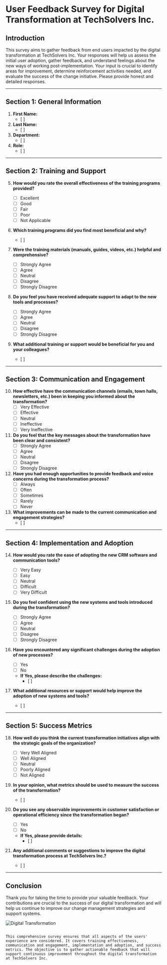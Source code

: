 # User Feedback Survey for Digital Transformation at TechSolvers Inc.

## Introduction

This survey aims to gather feedback from end users impacted by the digital transformation at TechSolvers Inc. Your responses will help us assess the initial user adoption, gather feedback, and understand feelings about the new ways of working post-implementation. Your input is crucial to identify areas for improvement, determine reinforcement activities needed, and evaluate the success of the change initiative. Please provide honest and detailed responses.

---

## Section 1: General Information
1. **First Name:**
   - [ ]
2. **Last Name:**
   - [ ]
3. **Department:**
   - [ ]
4. **Role:**
   - [ ]

---

## Section 2: Training and Support
5. **How would you rate the overall effectiveness of the training programs provided?**
   - [ ] Excellent
   - [ ] Good
   - [ ] Fair
   - [ ] Poor
   - [ ] Not Applicable

6. **Which training programs did you find most beneficial and why?**
   - [ ]

7. **Were the training materials (manuals, guides, videos, etc.) helpful and comprehensive?**
   - [ ] Strongly Agree
   - [ ] Agree
   - [ ] Neutral
   - [ ] Disagree
   - [ ] Strongly Disagree

8. **Do you feel you have received adequate support to adapt to the new tools and processes?**
   - [ ] Strongly Agree
   - [ ] Agree
   - [ ] Neutral
   - [ ] Disagree
   - [ ] Strongly Disagree

9. **What additional training or support would be beneficial for you and your colleagues?**
   - [ ]

---

## Section 3: Communication and Engagement
10. **How effective have the communication channels (emails, town halls, newsletters, etc.) been in keeping you informed about the transformation?**
    - [ ] Very Effective
    - [ ] Effective
    - [ ] Neutral
    - [ ] Ineffective
    - [ ] Very Ineffective

11. **Do you feel that the key messages about the transformation have been clear and consistent?**
    - [ ] Strongly Agree
    - [ ] Agree
    - [ ] Neutral
    - [ ] Disagree
    - [ ] Strongly Disagree

12. **Have you had enough opportunities to provide feedback and voice concerns during the transformation process?**
    - [ ] Always
    - [ ] Often
    - [ ] Sometimes
    - [ ] Rarely
    - [ ] Never

13. **What improvements can be made to the current communication and engagement strategies?**
    - [ ]

---

## Section 4: Implementation and Adoption
14. **How would you rate the ease of adopting the new CRM software and communication tools?**
    - [ ] Very Easy
    - [ ] Easy
    - [ ] Neutral
    - [ ] Difficult
    - [ ] Very Difficult

15. **Do you feel confident using the new systems and tools introduced during the transformation?**
    - [ ] Strongly Agree
    - [ ] Agree
    - [ ] Neutral
    - [ ] Disagree
    - [ ] Strongly Disagree

16. **Have you encountered any significant challenges during the adoption of new processes?**
    - [ ] Yes
    - [ ] No
    - **If Yes, please describe the challenges:**
      - [ ]

17. **What additional resources or support would help improve the adoption of new systems and tools?**
    - [ ]

---

## Section 5: Success Metrics
18. **How well do you think the current transformation initiatives align with the strategic goals of the organization?**
    - [ ] Very Well Aligned
    - [ ] Well Aligned
    - [ ] Neutral
    - [ ] Poorly Aligned
    - [ ] Not Aligned

19. **In your opinion, what metrics should be used to measure the success of the transformation?**
    - [ ]

20. **Do you see any observable improvements in customer satisfaction or operational efficiency since the transformation began?**
    - [ ] Yes
    - [ ] No
    - **If Yes, please provide details:**
      - [ ]

21. **Any additional comments or suggestions to improve the digital transformation process at TechSolvers Inc.?**
    - [ ]

---

## Conclusion
Thank you for taking the time to provide your valuable feedback. Your contributions are crucial to the success of our digital transformation and will help us continue to improve our change management strategies and support systems.

![Digital Transformation](https://example.com/image.jpg)
```

This comprehensive survey ensures that all aspects of the users' experience are considered. It covers training effectiveness, communication and engagement, implementation and adoption, and success metrics. The objective is to gather actionable feedback that will support continuous improvement throughout the digital transformation at TechSolvers Inc.